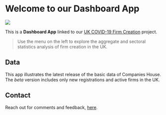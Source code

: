 # Welcome to our Dashboard App
![](https://img.shields.io/badge/last%20modified-2022--01--24-informational?style=flat)

This is a **Dashboard App** linked to our [UK COVID-19 Firm Creation](www.ukfirmcreation.com) project.

> Use the menu on the left to explore the aggregate and sectoral statistics analysis of firm creation in the UK.

## Data

This app illustrates the latest release of the basic data of Companies House. The *beta* version includes only new registrations and active firms in the UK.

## Contact 
Reach out for comments and feedback, [here](https://www.ukfirmcreation.com/contact/).




